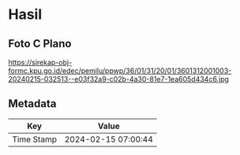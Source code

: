 # Hasil

## Foto C Plano

https://sirekap-obj-formc.kpu.go.id/edec/pemilu/ppwp/36/01/31/20/01/3601312001003-20240215-032513--e03f32a9-c02b-4a30-81e7-1ea605d434c6.jpg


## Metadata

| Key        | Value               |
| ---------- | ------------------- |
| Time Stamp | 2024-02-15 07:00:44 |



